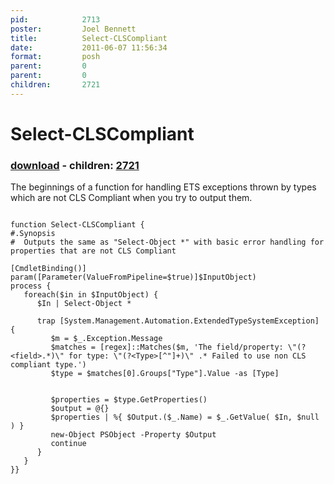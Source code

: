 ```yaml
---
pid:            2713
poster:         Joel Bennett
title:          Select-CLSCompliant
date:           2011-06-07 11:56:34
format:         posh
parent:         0
parent:         0
children:       2721
---
```


# Select-CLSCompliant

### [download](2713.ps1) - children: [2721](2721.md)

The beginnings of a function for handling ETS exceptions thrown by types which are not CLS Compliant when you try to output them.

```posh

function Select-CLSCompliant {
#.Synopsis
#  Outputs the same as "Select-Object *" with basic error handling for properties that are not CLS Compliant

[CmdletBinding()]
param([Parameter(ValueFromPipeline=$true)]$InputObject)
process {
   foreach($in in $InputObject) {
      $In | Select-Object *

      trap [System.Management.Automation.ExtendedTypeSystemException] {
         $m = $_.Exception.Message
         $matches = [regex]::Matches($m, 'The field/property: \"(?<field>.*)\" for type: \"(?<Type>[^"]+)\" .* Failed to use non CLS compliant type.')
         $type = $matches[0].Groups["Type"].Value -as [Type]
         
            
         $properties = $type.GetProperties()
         $output = @{}
         $properties | %{ $Output.($_.Name) = $_.GetValue( $In, $null ) }
         new-Object PSObject -Property $Output
         continue
      }
   }
}}
```

